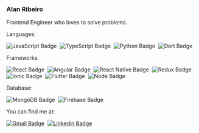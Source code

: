 ### Alan Ribeiro

Frontend Engineer who loves to solve problems.

Languages:

![JavaScript Badge](https://img.shields.io/badge/JavaScript-F7DF1E?style=flat-square&logo=javascript&logoColor=black)
&nbsp;![TypeScript Badge](https://img.shields.io/badge/TypeScript-007ACC?style=flat-square&logo=typescript&logoColor=white)
&nbsp;![Python Badge](https://img.shields.io/badge/Python-3776AB?style=flat-square&logo=python&logoColor=white)
&nbsp;![Dart Badge](https://img.shields.io/badge/Dart-0175C2?style=flat-square&logo=dart&logoColor=white)

Frameworks:

![React Badge](https://img.shields.io/badge/React-20232A?style=flat-square&logo=react&logoColor=61DAFB)
&nbsp;![Angular Badge](https://img.shields.io/badge/Angular-DD0031?style=flat-squaree&logo=angular&logoColor=white)
&nbsp;![React Native Badge](https://img.shields.io/badge/React_Native-20232A?style=flat-square&logo=react&logoColor=61DAFB)
&nbsp;![Redux Badge](https://img.shields.io/badge/Redux-593D88?style=flat-square&logo=redux&logoColor=white)
&nbsp;![Ionic Badge](https://img.shields.io/badge/Ionic-3880FF?style=flat-square&logo=ionic&logoColor=white)
&nbsp;![Flutter Badge](https://img.shields.io/badge/Flutter-02569B?style=flat-square&logo=flutter&logoColor=white)
&nbsp;![Node Badge](https://img.shields.io/badge/Node.js-339933?style=flat-squaree&logo=nodedotjs&logoColor=white)

Database:

![MongoDB Badge](https://img.shields.io/badge/MongoDB-4EA94B?style=flat-squaree&logo=mongodb&logoColor=white)
&nbsp;![Firebase Badge](https://img.shields.io/badge/firebase-ffca28?style=flat-square&logo=firebase&logoColor=black)


You can find me at:

[![Gmail Badge](https://img.shields.io/badge/-Gmail-c14438?style=flat-square&logo=Gmail&logoColor=white&link=mailto:alanribeirodsantos@gmail.com)](mailto:alanribeirodsantos@gmail.com)
&nbsp;[![Linkedin Badge](https://img.shields.io/badge/-LinkedIn-blue?style=flat-square&logo=Linkedin&logoColor=white&link=https://www.linkedin.com/in/alanribeirodsantos/)](https://www.linkedin.com/in/alanribeirodsantos/)

